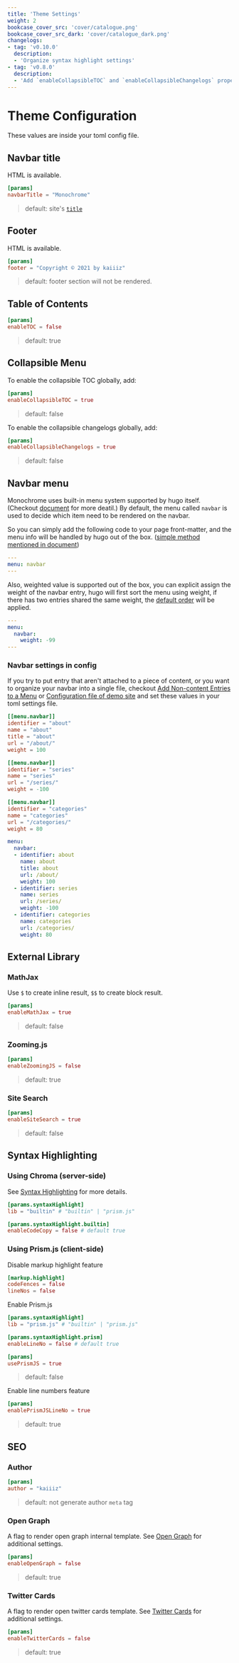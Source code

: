 ```yaml
---
title: 'Theme Settings'
weight: 2
bookcase_cover_src: 'cover/catalogue.png'
bookcase_cover_src_dark: 'cover/catalogue_dark.png'
changelogs:
- tag: 'v0.10.0'
  description:
  - 'Organize syntax highlight settings'
- tag: 'v0.8.0'
  description:
  - 'Add `enableCollapsibleTOC` and `enableCollapsibleChangelogs` properties'
---
```


# Theme Configuration

These values are inside your toml config file.

## Navbar title

HTML is available.

```toml
[params]
navbarTitle = "Monochrome"
```

> default: site's [`title`](/hugo-theme-monochrome/configuration/site#site-title)

## Footer

HTML is available.

```toml
[params]
footer = "Copyright © 2021 by kaiiiz"
```

> default: footer section will not be rendered.

## Table of Contents

```toml
[params]
enableTOC = false
```

> default: true

## Collapsible Menu

To enable the collapsible TOC globally, add:

```toml
[params]
enableCollapsibleTOC = true
```

> default: false

To enable the collapsible changelogs globally, add:

```toml
[params]
enableCollapsibleChangelogs = true
```

> default: false

## Navbar menu

Monochrome uses built-in menu system supported by hugo itself. (Checkout [document](https://gohugo.io/content-management/menus) for more deatil.) By default, the menu called `navbar` is used to decide which item need to be rendered on the navbar.

So you can simply add the following code to your page front-matter, and the menu info will be handled by hugo out of the box. ([simple method mentioned in document](https://gohugo.io/content-management/menus#simple))

```yaml
---
menu: navbar
---
```

Also, weighted value is supported out of the box, you can explicit assign the weight of the navbar entry, hugo will first sort the menu using weight, if there has two entries shared the same weight, the [default order](https://gohugo.io/templates/lists/#order-content) will be applied.

```yaml
---
menu:
  navbar:
    weight: -99
---
```

### Navbar settings in config
If you try to put entry that aren't attached to a piece of content, or you want to organize your navbar into a single file, checkout [Add Non-content Entries to a Menu](https://gohugo.io/content-management/menus#add-non-content-entries-to-a-menu) or [Configuration file of demo site](https://github.com/kaiiiz/hugo-theme-monochrome/tree/main/exampleSite/config/_default/menus) and set these values in your toml settings file.

```toml
[[menu.navbar]]
identifier = "about"
name = "about"
title = "about"
url = "/about/"
weight = 100

[[menu.navbar]]
identifier = "series"
name = "series"
url = "/series/"
weight = -100

[[menu.navbar]]
identifier = "categories"
name = "categories"
url = "/categories/"
weight = 80
```

```yaml
menu:
  navbar:
  - identifier: about
    name: about
    title: about
    url: /about/
    weight: 100
  - identifier: series
    name: series
    url: /series/
    weight: -100
  - identifier: categories
    name: categories
    url: /categories/
    weight: 80
```

## External Library

### MathJax

Use `$` to create inline result, `$$` to create block result.

```toml
[params]
enableMathJax = true
```

> default: false


### Zooming.js

```toml
[params]
enableZoomingJS = false
```

> default: true

### Site Search

```toml
[params]
enableSiteSearch = true
```

> default: false

## Syntax Highlighting

### Using Chroma (server-side)

See [Syntax Highlighting](https://gohugo.io/content-management/syntax-highlighting) for more details.

```toml
[params.syntaxHighlight]
lib = "builtin" # "builtin" | "prism.js"

[params.syntaxHighlight.builtin]
enableCodeCopy = false # default true
```

### Using Prism.js (client-side)

Disable markup highlight feature

```toml
[markup.highlight]
codeFences = false
lineNos = false
```

Enable Prism.js

```toml
[params.syntaxHighlight]
lib = "prism.js" # "builtin" | "prism.js"

[params.syntaxHighlight.prism]
enableLineNo = false # default true
```

```toml
[params]
usePrismJS = true
```

> default: false

Enable line numbers feature

```toml
[params]
enablePrismJSLineNo = true
```

> default: true

## SEO

### Author

```toml
[params]
author = "kaiiiz"
```

> default: not generate author `meta` tag


### Open Graph

A flag to render open graph internal template. See [Open Graph](https://gohugo.io/templates/internal#open-graph) for additional settings.

```toml
[params]
enableOpenGraph = false
```

> default: true

### Twitter Cards

A flag to render open twitter cards template. See [Twitter Cards](https://gohugo.io/templates/internal#twitter-cards) for additional settings.

```toml
[params]
enableTwitterCards = false
```

> default: true
